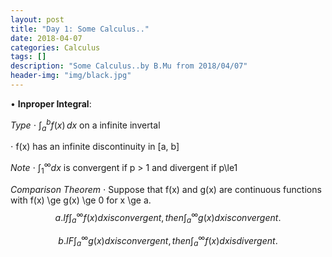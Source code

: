 ```yaml
---
layout: post
title: "Day 1: Some Calculus.."
date: 2018-04-07
categories: Calculus
tags: []
description: "Some Calculus..by B.Mu from 2018/04/07"
header-img: "img/black.jpg"
---
```

$\bullet$  **Inproper Integral**:

*Type*
$\cdot$ $\displaystyle{\int_{a}^{b} f(x) \,dx}$ on a infinite invertal

$\cdot$ f(x) has an infinite discontinuity in [a, b]

*Note*
$\cdot$ $\int_{1}^{\infty} dx$ is convergent if p > 1 and divergent if p\le1

*Comparison Theorem*
$\cdot$ Suppose that f(x) and g(x) are continuous functions with
f(x) \ge g(x) \ge 0 for x \ge a.
$$ a. If \int_{a}^{\infty} f(x) dx is convergent, then \int_{a}^{\infty} g(x) dx is convergent.$$

$$ b. IF \int_{a}^{\infty} g(x) dx is convergent, then \int_{a}^{\infty} f(x)
dx is divergent.$$

